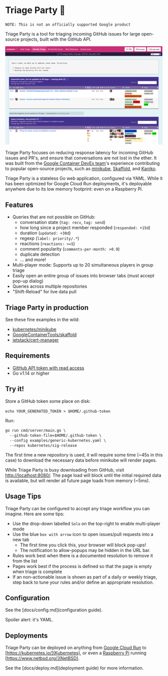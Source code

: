 # Triage Party 🎉

`NOTE: This is not an officially supported Google product`

Triage Party is a tool for triaging incoming GitHub issues for large open-source projects, built with the GitHub API.

![screenshot](screenshot.png)

Triage Party focuses on reducing response latency for incoming GitHub issues and PR's, and ensure that conversations are not lost in the ether. It was built from the [Google Container DevEx team](https://github.com/GoogleContainerTools)'s experience contributing to popular open-source projects, such as [minikube](https://github.com/kubernetes/minikube), [Skaffold](https://github.com/GoogleContainerTools/skaffold/), and [Kaniko](https://github.com/GoogleContainerTools/kaniko/).

Triage Party is a stateless Go web application, configured via YAML. While it has been optimized for Google Cloud Run deployments, it's deployable anywhere due to its low memory footprint: even on a Raspberry Pi.

## Features

* Queries that are not possible on GitHub:
  * conversation state (`tag: recv`, `tag: send`)
  * how long since a project member responded (`responded: +15d`)
  * duration (`updated: +30d`)
  * regexp (`label: priority/.*`)
  * reactions (`reactions: >=5`)
  * comment popularity (`comments-per-month: >0.9`)
  * duplicate detection
  * ... and more!
* Multi-player mode: Supports up to 20 simultaneous players in group triage
* Easily open an entire group of issues into browser tabs (must accept pop-up dialog)
* Queries across multiple repositories
* "Shift-Reload" for live data pull

## Triage Party in production

See these fine examples in the wild:

* [kubernetes/minikube](http://tinyurl.com/mk-tparty)
* [GoogleContainerTools/skaffold](http://tinyurl.com/skaffold-tparty)
* [jetstack/cert-manager](https://triage.build-infra.jetstack.net/)

## Requirements

* [GitHub API token with read access](https://help.github.com/en/articles/creating-a-personal-access-token-for-the-command-line)
* Go v1.14 or higher

## Try it!

Store a GitHub token some place on disk:

`echo YOUR_GENERATED_TOKEN > $HOME/.github-token`

Run:

```shell
go run cmd/server/main.go \
  --github-token-file=$HOME/.github-token \
  --config examples/generic-kubernetes.yaml \
  --repos kubernetes/sig-release
```

The first time a new repository is used, it will require some time (~45s in this case) to download the necessary data before minikube will render pages.

While Triage Party is busy downloading from GitHub, visit [http://localhost:8080/](http://localhost:8080/). The page load will block until the initial required data is available, but will render all future page loads from memory (~5ms).

## Usage Tips

Triage Party can be configured to accept any triage workflow you can imagine. Here are some tips:

* Use the drop-down labelled `Solo` on the top-right to enable multi-player mode
* Use the blue `box with arrow` icon to open issues/pull requests into a new tab
  * The first time you click this, your browser will block pop-ups!
  * The notification to allow-popups may be hidden in the URL bar.
* Rules work best when there is a documented resolution to remove it from the list
* Pages work best if the process is defined so that the page is empty when triage is complete
* If an non-actionable issue is shown as part of a daily or weekly triage, step back to tune your rules and/or define an appropriate resolution.

## Configuration

See the [docs/config.md](configuration guide).

Spoiler alert: it's YAML.

## Deployments

Triage Party can be deployed on anything from [Google Cloud Run](https://cloud.google.com/run) to [https://kubernetes.io/](Kubernetes), or even a [Raspberry Pi](https://www.raspberrypi.org/) running [https://www.netbsd.org/](NetBSD).

See the [docs/deploy.md](deployment guide) for more information.
